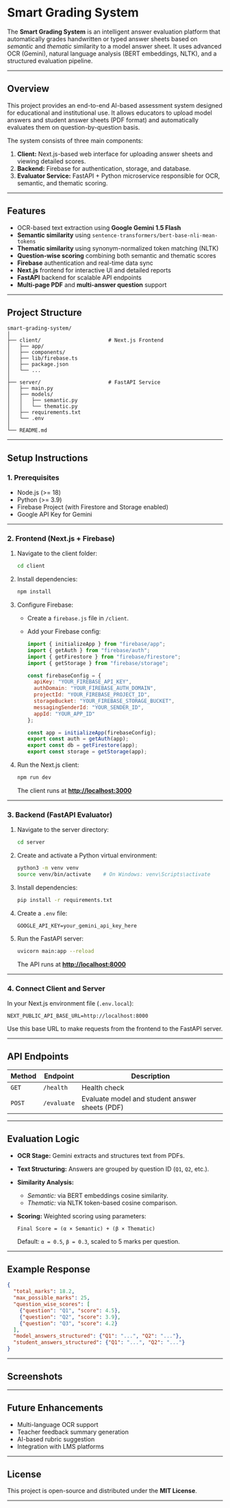 # Smart Grading System

The **Smart Grading System** is an intelligent answer evaluation platform that automatically grades handwritten or typed answer sheets based on *semantic* and *thematic* similarity to a model answer sheet. It uses advanced OCR (Gemini), natural language analysis (BERT embeddings, NLTK), and a structured evaluation pipeline.

---

## Overview

This project provides an end-to-end AI-based assessment system designed for educational and institutional use.
It allows educators to upload model answers and student answer sheets (PDF format) and automatically evaluates them on question-by-question basis.

The system consists of three main components:

1. **Client:** Next.js-based web interface for uploading answer sheets and viewing detailed scores.
2. **Backend:** Firebase for authentication, storage, and database.
3. **Evaluator Service:** FastAPI + Python microservice responsible for OCR, semantic, and thematic scoring.

---

## Features

* OCR-based text extraction using **Google Gemini 1.5 Flash**
* **Semantic similarity** using `sentence-transformers/bert-base-nli-mean-tokens`
* **Thematic similarity** using synonym-normalized token matching (NLTK)
* **Question-wise scoring** combining both semantic and thematic scores
* **Firebase** authentication and real-time data sync
* **Next.js** frontend for interactive UI and detailed reports
* **FastAPI** backend for scalable API endpoints
* **Multi-page PDF** and **multi-answer question** support

---

## Project Structure

```
smart-grading-system/
│
├── client/                      # Next.js Frontend
│   ├── app/
│   ├── components/
│   ├── lib/firebase.ts
│   ├── package.json
│   └── ...
│
├── server/                      # FastAPI Service
│   ├── main.py
│   ├── models/
│   │   ├── semantic.py
│   │   └── thematic.py
│   ├── requirements.txt
│   └── .env
│
└── README.md
```

---

## Setup Instructions

### 1. Prerequisites

* Node.js (>= 18)
* Python (>= 3.9)
* Firebase Project (with Firestore and Storage enabled)
* Google API Key for Gemini

---

### 2. Frontend (Next.js + Firebase)

1. Navigate to the client folder:

   ```bash
   cd client
   ```

2. Install dependencies:

   ```bash
   npm install
   ```

3. Configure Firebase:

   * Create a `firebase.js` file in `/client`.
   * Add your Firebase config:

     ```javascript
     import { initializeApp } from "firebase/app";
     import { getAuth } from "firebase/auth";
     import { getFirestore } from "firebase/firestore";
     import { getStorage } from "firebase/storage";

     const firebaseConfig = {
       apiKey: "YOUR_FIREBASE_API_KEY",
       authDomain: "YOUR_FIREBASE_AUTH_DOMAIN",
       projectId: "YOUR_FIREBASE_PROJECT_ID",
       storageBucket: "YOUR_FIREBASE_STORAGE_BUCKET",
       messagingSenderId: "YOUR_SENDER_ID",
       appId: "YOUR_APP_ID"
     };

     const app = initializeApp(firebaseConfig);
     export const auth = getAuth(app);
     export const db = getFirestore(app);
     export const storage = getStorage(app);
     ```

4. Run the Next.js client:

   ```bash
   npm run dev
   ```

   The client runs at **[http://localhost:3000](http://localhost:3000)**

---

### 3. Backend (FastAPI Evaluator)

1. Navigate to the server directory:

   ```bash
   cd server
   ```

2. Create and activate a Python virtual environment:

   ```bash
   python3 -m venv venv
   source venv/bin/activate    # On Windows: venv\Scripts\activate
   ```

3. Install dependencies:

   ```bash
   pip install -r requirements.txt
   ```

4. Create a `.env` file:

   ```
   GOOGLE_API_KEY=your_gemini_api_key_here
   ```

5. Run the FastAPI server:

   ```bash
   uvicorn main:app --reload
   ```

   The API runs at **[http://localhost:8000](http://localhost:8000)**

---

### 4. Connect Client and Server

In your Next.js environment file (`.env.local`):

```
NEXT_PUBLIC_API_BASE_URL=http://localhost:8000
```

Use this base URL to make requests from the frontend to the FastAPI server.

---

## API Endpoints

| Method | Endpoint    | Description                                    |
| ------ | ----------- | ---------------------------------------------- |
| `GET`  | `/health`   | Health check                                   |
| `POST` | `/evaluate` | Evaluate model and student answer sheets (PDF) |

---

## Evaluation Logic

* **OCR Stage:** Gemini extracts and structures text from PDFs.
* **Text Structuring:** Answers are grouped by question ID (`Q1`, `Q2`, etc.).
* **Similarity Analysis:**

  * *Semantic:* via BERT embeddings cosine similarity.
  * *Thematic:* via NLTK token-based cosine comparison.
* **Scoring:** Weighted scoring using parameters:

  ```
  Final Score = (α × Semantic) + (β × Thematic)
  ```

  Default: `α = 0.5`, `β = 0.3`, scaled to 5 marks per question.

---

## Example Response

```json
{
  "total_marks": 18.2,
  "max_possible_marks": 25,
  "question_wise_scores": [
    {"question": "Q1", "score": 4.5},
    {"question": "Q2", "score": 3.9},
    {"question": "Q3", "score": 4.2}
  ],
  "model_answers_structured": {"Q1": "...", "Q2": "..."},
  "student_answers_structured": {"Q1": "...", "Q2": "..."}
}
```

---

## Screenshots



---

## Future Enhancements

* Multi-language OCR support
* Teacher feedback summary generation
* AI-based rubric suggestion
* Integration with LMS platforms

---

## License

This project is open-source and distributed under the **MIT License**.

---